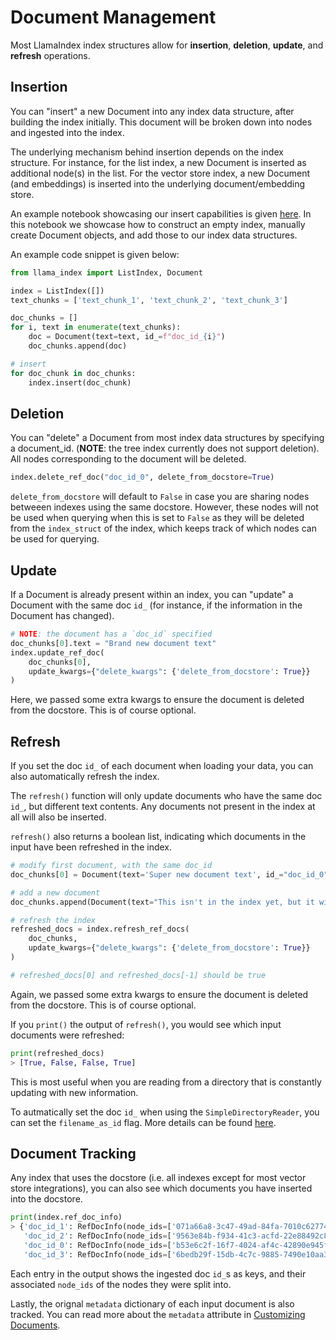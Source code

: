 # Document Management

Most LlamaIndex index structures allow for **insertion**, **deletion**, **update**, and **refresh** operations.

## Insertion

You can "insert" a new Document into any index data structure, after building the index initially. This document will be broken down into nodes and ingested into the index.

The underlying mechanism behind insertion depends on the index structure. For instance, for the list index, a new Document is inserted as additional node(s) in the list.
For the vector store index, a new Document (and embeddings) is inserted into the underlying document/embedding store.

An example notebook showcasing our insert capabilities is given [here](https://github.com/jerryjliu/llama_index/blob/main/examples/paul_graham_essay/InsertDemo.ipynb).
In this notebook we showcase how to construct an empty index, manually create Document objects, and add those to our index data structures.

An example code snippet is given below:

```python
from llama_index import ListIndex, Document

index = ListIndex([])
text_chunks = ['text_chunk_1', 'text_chunk_2', 'text_chunk_3']

doc_chunks = []
for i, text in enumerate(text_chunks):
    doc = Document(text=text, id_=f"doc_id_{i}")
    doc_chunks.append(doc)

# insert
for doc_chunk in doc_chunks:
    index.insert(doc_chunk)
```

## Deletion

You can "delete" a Document from most index data structures by specifying a document_id. (**NOTE**: the tree index currently does not support deletion). All nodes corresponding to the document will be deleted.

```python
index.delete_ref_doc("doc_id_0", delete_from_docstore=True)
```

`delete_from_docstore` will default to `False` in case you are sharing nodes betweeen indexes using the same docstore. However, these nodes will not be used when querying when this is set to `False` as they will be deleted from the `index_struct` of the index, which keeps track of which nodes can be used for querying.

## Update

If a Document is already present within an index, you can "update" a Document with the same doc `id_` (for instance, if the information in the Document has changed).

```python
# NOTE: the document has a `doc_id` specified
doc_chunks[0].text = "Brand new document text"
index.update_ref_doc(
    doc_chunks[0], 
    update_kwargs={"delete_kwargs": {'delete_from_docstore': True}}
)
```

Here, we passed some extra kwargs to ensure the document is deleted from the docstore. This is of course optional.

## Refresh

If you set the doc `id_` of each document when loading your data, you can also automatically refresh the index.

The `refresh()` function will only update documents who have the same doc `id_`, but different text contents. Any documents not present in the index at all will also be inserted.

`refresh()` also returns a boolean list, indicating which documents in the input have been refreshed in the index.

```python
# modify first document, with the same doc_id
doc_chunks[0] = Document(text='Super new document text', id_="doc_id_0")

# add a new document
doc_chunks.append(Document(text="This isn't in the index yet, but it will be soon!", id_="doc_id_3"))

# refresh the index
refreshed_docs = index.refresh_ref_docs(
    doc_chunks,
    update_kwargs={"delete_kwargs": {'delete_from_docstore': True}}
)

# refreshed_docs[0] and refreshed_docs[-1] should be true
```

Again, we passed some extra kwargs to ensure the document is deleted from the docstore. This is of course optional.

If you `print()` the output of `refresh()`, you would see which input documents were refreshed:

```python
print(refreshed_docs)
> [True, False, False, True]
```

This is most useful when you are reading from a directory that is constantly updating with new information.

To autmatically set the doc `id_` when using the `SimpleDirectoryReader`, you can set the `filename_as_id` flag. More details can be found [here](../customization/custom_documents.md).

## Document Tracking

Any index that uses the docstore (i.e. all indexes except for most vector store integrations), you can also see which documents you have inserted into the docstore. 

```python
print(index.ref_doc_info)
> {'doc_id_1': RefDocInfo(node_ids=['071a66a8-3c47-49ad-84fa-7010c6277479'], metadata={}), 
   'doc_id_2': RefDocInfo(node_ids=['9563e84b-f934-41c3-acfd-22e88492c869'], metadata={}), 
   'doc_id_0': RefDocInfo(node_ids=['b53e6c2f-16f7-4024-af4c-42890e945f36'], metadata={}), 
   'doc_id_3': RefDocInfo(node_ids=['6bedb29f-15db-4c7c-9885-7490e10aa33f'], metadata={})}
```

Each entry in the output shows the ingested doc `id_`s as keys, and their associated `node_ids` of the nodes they were split into. 

Lastly, the orignal `metadata` dictionary of each input document is also tracked. You can read more about the `metadata` attribute in [Customizing Documents](../customization/custom_documents.md).
